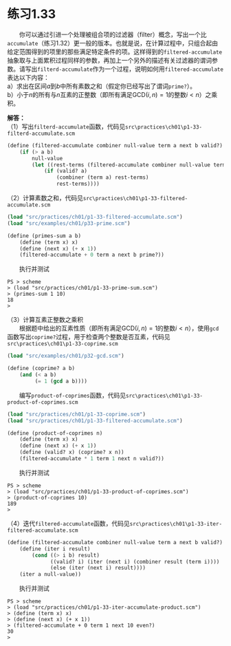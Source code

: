# 练习1.33
&emsp;&emsp;你可以通过引进一个处理被组合项的过滤器（filter）概念，写出一个比`accumulate`（练习1.32）更一般的版本。也就是说，在计算过程中，只组合起由给定范围得到的项里的那些满足特定条件的项。这样得到的`filtered-accumulate`抽象取与上面累积过程同样的参数，再加上一个另外的描述有关过滤器的谓词参数。请写出`filterd-accumulate`作为一个过程，说明如何用`filtered-accumulate`表达以下内容：  
a）求出在区间$a$到$b$中所有素数之和（假定你已经写出了谓词`prime?`）。  
b）小于$n$的所有与$n$互素的正整数（即所有满足$\text{GCD}(i,n)=1$的整数$i<n$）之乘积。  

**解答：**  
（1）写出`filterd-accumulate`函数，代码见`src\practices\ch01\p1-33-filterd-accumulate.scm`
```lisp
(define (filtered-accumulate combiner null-value term a next b valid?)
    (if (> a b)
        null-value
        (let ((rest-terms (filtered-accumulate combiner null-value term (next a) next b valid?)))
            (if (valid? a)
                (combiner (term a) rest-terms)
                rest-terms))))
```
（2）计算素数之和，代码见`src\practices\ch01\p1-33-filtered-accumulate.scm`
```lisp
(load "src/practices/ch01/p1-33-filtered-accumulate.scm")
(load "src/examples/ch01/p33-prime.scm")

(define (primes-sum a b)
    (define (term x) x)
    (define (next x) (+ x 1))
    (filtered-accumulate + 0 term a next b prime?))
```  
&emsp;&emsp;执行并测试
```shell
PS > scheme 
> (load "src/practices/ch01/p1-33-prime-sum.scm")
> (primes-sum 1 10)
18
> 
```
（3）计算互素正整数之乘积  
&emsp;&emsp;根据题中给出的互素性质（即所有满足$\text{GCD}(i,n)=1$的整数$i<n$），使用`gcd`函数写出`coprime?`过程，用于检查两个整数是否互素，代码见`src\practices\ch01\p1-33-coprime.scm`
```lisp
(load "src/examples/ch01/p32-gcd.scm")

(define (coprime? a b)
    (and (< a b)
         (= 1 (gcd a b))))
```
&emsp;&emsp;编写`product-of-coprimes`函数，代码见`src\practices\ch01\p1-33-product-of-coprimes.scm`
```lisp
(load "src/practices/ch01/p1-33-coprime.scm")
(load "src/practices/ch01/p1-33-filtered-accumulate.scm")

(define (product-of-coprimes n)
    (define (term x) x)
    (define (next x) (+ x 1))
    (define (valid? x) (coprime? x n))
    (filtered-accumulate * 1 term 1 next n valid?))
```
&emsp;&emsp;执行并测试
```shell
PS > scheme 
> (load "src/practices/ch01/p1-33-product-of-coprimes.scm")
> (product-of-coprimes 10)
189
> 
```
（4）迭代`filtered-accumulate`函数，代码见`src\practices\ch01\p1-33-iter-filtered-accumulate.scm`
```lisp
(define (filtered-accumulate combiner null-value term a next b valid?)
    (define (iter i result)
        (cond ((> i b) result)
              ((valid? i) (iter (next i) (combiner result (term i))))
              (else (iter (next i) result))))
    (iter a null-value))
```
&emsp;&emsp;执行并测试
```shell
PS > scheme 
> (load "src/practices/ch01/p1-33-iter-accumulate-product.scm")
> (define (term x) x)
> (define (next x) (+ x 1))
> (filtered-accumulate + 0 term 1 next 10 even?)
30
>
```